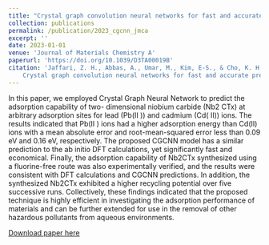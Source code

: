 ```yaml
---
title: "Crystal graph convolution neural networks for fast and accurate prediction of adsorption ability of Nb2CTx towards Pb(II) and Cd(II) ions"
collection: publications
permalink: /publication/2023_cgcnn_jmca
excerpt: ''
date: 2023-01-01
venue: 'Journal of Materials Chemistry A'
paperurl: 'https://doi.org/10.1039/D3TA00019B'
citation: 'Jaffari, Z. H., Abbas, A., Umar, M., Kim, E-S., & Cho, K. H. (2023).
    Crystal graph convolution neural networks for fast and accurate prediction of adsorption ability of Nb2CTx towards Pb(II) and Cd(II) ions'
---
```


In this paper, we employed Crystal Graph Neural Network to predict the adsorption capability of two-
dimensional niobium carbide (Nb2 CTx) at arbitrary adsorption sites for lead (Pb(II )) and cadmium (Cd( II))
ions. The results indicated that Pb(II ) ions had a higher adsorption energy than Cd(II)
ions with a mean absolute error and root-mean-squared error less than 0.09 eV and 0.16 eV,
respectively. The proposed CGCNN model has a similar prediction to the ab initio DFT calculations, yet
significantly fast and economical. Finally, the adsorption capability of Nb2CTx synthesized using
a fluorine-free route was also experimentally verified, and the results were consistent with DFT
calculations and CGCNN predictions. In addition, the synthesized Nb2CTx exhibited a higher recycling
potential over five successive runs. Collectively, these findings indicated that the proposed technique is
highly efficient in investigating the adsorption performance of materials and can be further extended for
use in the removal of other hazardous pollutants from aqueous environments.


[Download paper here](https://pubs.rsc.org/en/content/articlepdf/2023/ta/d3ta00019b)
